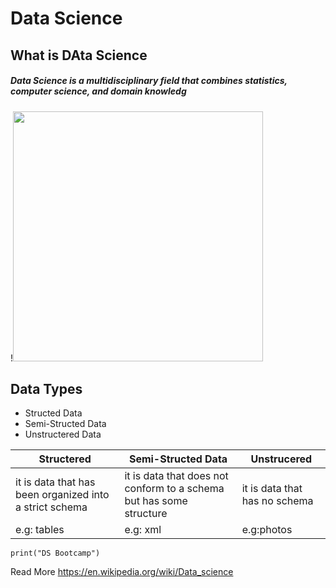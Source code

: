 # Data Science 
## What is DAta Science 
##### **Data Science** is a *multidisciplinary* field that combines statistics, computer science, and domain knowledg

!<img width="400" hight='400'  src="DS.png">

## Data Types 
- Structed Data
- Semi-Structed Data
- Unstructered Data

| Structered | Semi-Structed Data | Unstrucered |
| ----------- | ----------- | ----------- |
| it is data that has been organized into a strict schema | it is data that does not conform to a schema but has some structure | it is data that has no schema |
| e.g: tables | e.g: xml | e.g:photos |

`print("DS Bootcamp")`


Read More https://en.wikipedia.org/wiki/Data_science
